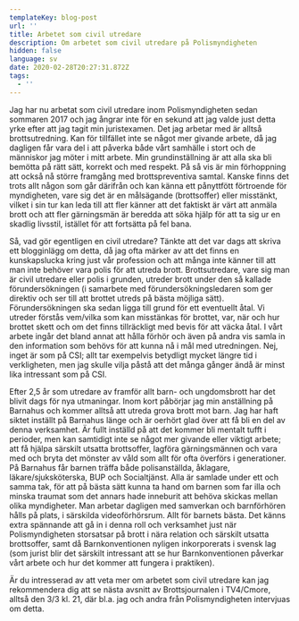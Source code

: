 ```yaml
---
templateKey: blog-post
url: ''
title: Arbetet som civil utredare
description: Om arbetet som civil utredare på Polismyndigheten
hidden: false
language: sv
date: 2020-02-28T20:27:31.872Z
tags:
  - ''
---
```

Jag har nu arbetat som civil utredare inom Polismyndigheten sedan sommaren 2017 och jag ångrar inte för en sekund att jag valde just detta yrke efter att jag tagit min juristexamen. Det jag arbetar med är alltså brottsutredning. Kan för tillfället inte se något mer givande arbete, då jag dagligen får vara del i att påverka både vårt samhälle i stort och de människor jag möter i mitt arbete. Min grundinställning är att alla ska bli bemötta på rätt sätt, korrekt och med respekt. På så vis är min förhoppning att också nå större framgång med brottspreventiva samtal. Kanske finns det trots allt någon som går därifrån och kan känna ett pånyttfött förtroende för myndigheten, vare sig det är en målsägande (brottsoffer) eller misstänkt, vilket i sin tur kan leda till att fler känner att det faktiskt är värt att anmäla brott och att fler gärningsmän är beredda att söka hjälp för att ta sig ur en skadlig livsstil, istället för att fortsätta på fel bana. 

Så, vad gör egentligen en civil utredare? Tänkte att det var dags att skriva ett blogginlägg om detta, då jag ofta märker av att det finns en kunskapslucka kring just vår profession och att många inte känner till att man inte behöver vara polis för att utreda brott. Brottsutredare, vare sig man är civil utredare eller polis i grunden, utreder brott under den så kallade förundersökningen (i samarbete med förundersökningsledaren som ger direktiv och ser till att brottet utreds på bästa möjliga sätt). Förundersökningen ska sedan ligga till grund för ett eventuellt åtal. Vi utreder förstås vem/vilka som kan misstänkas för brottet, var, när och hur brottet skett och om det finns tillräckligt med bevis för att väcka åtal. I vårt arbete ingår det bland annat att hålla förhör och även på andra vis samla in den information som behövs för att kunna nå i mål med utredningen. Nej, inget är som på CSI; allt tar exempelvis betydligt mycket längre tid i verkligheten, men jag skulle vilja påstå att det många gånger ändå är minst lika intressant som på CSI. 

Efter 2,5 år som utredare av framför allt barn- och ungdomsbrott har det blivit dags för nya utmaningar. Inom kort påbörjar jag min anställning på Barnahus och kommer alltså att utreda grova brott mot barn. Jag har haft siktet inställt på Barnahus länge och är oerhört glad över att få bli en del av denna verksamhet. Är fullt inställd på att det kommer bli mentalt tufft i perioder, men kan samtidigt inte se något mer givande eller viktigt arbete; att få hjälpa särskilt utsatta brottsoffer, lagföra gärningsmännen och vara med och bryta det mönster av våld som allt för ofta överförs i generationer. På Barnahus får barnen träffa både polisanställda, åklagare, läkare/sjuksköterska, BUP och Socialtjänst. Alla är samlade under ett och samma tak, för att på bästa sätt kunna ta hand om barnen som far illa och minska traumat som det annars hade inneburit att behöva skickas mellan olika myndigheter. Man arbetar dagligen med samverkan och barnförhören hålls på plats, i särskilda videoförhörsrum. Allt för barnets bästa. Det känns extra spännande att gå in i denna roll och verksamhet just när Polismyndigheten storsatsar på brott i nära relation och särskilt utsatta brottsoffer, samt då Barnkonventionen nyligen inkorporerats i svensk lag (som jurist blir det särskilt intressant att se hur Barnkonventionen påverkar vårt arbete och hur det kommer att fungera i praktiken). 

Är du intresserad av att veta mer om arbetet som civil utredare kan jag rekommendera dig att se nästa avsnitt av Brottsjournalen i TV4/Cmore, alltså den 3/3 kl. 21, där bl.a. jag och andra från Polismyndigheten intervjuas om detta.
